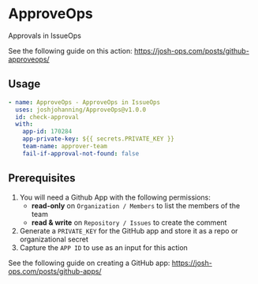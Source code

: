 # ApproveOps

Approvals in IssueOps

See the following guide on this action: https://josh-ops.com/posts/github-approveops/

## Usage

```yml
- name: ApproveOps - ApproveOps in IssueOps
  uses: joshjohanning/ApproveOps@v1.0.0
  id: check-approval
  with:
    app-id: 170284
    app-private-key: ${{ secrets.PRIVATE_KEY }}
    team-name: approver-team
    fail-if-approval-not-found: false
```

## Prerequisites

1. You will need a Github App with the following permissions:
   - **read-only** on `Organization / Members` to list the members of the team
   - **read & write** on `Repository / Issues` to create the comment
1. Generate a `PRIVATE_KEY` for the GitHub app and store it as a repo or organizational secret
1. Capture the `APP ID` to use as an input for this action

See the following guide on creating a GitHub app: https://josh-ops.com/posts/github-apps/
